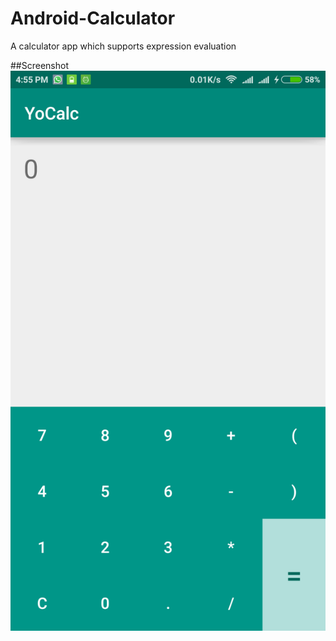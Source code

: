 # Android-Calculator
A calculator app which supports expression evaluation

##Screenshot
![Alt text](screenshots/screenshot1.png "screenshot")
